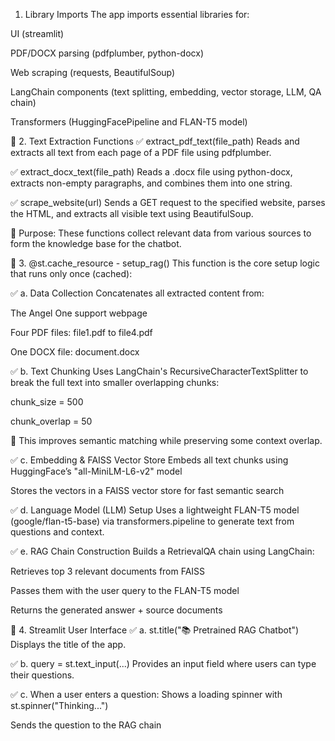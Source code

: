 1. Library Imports
The app imports essential libraries for:

UI (streamlit)

PDF/DOCX parsing (pdfplumber, python-docx)

Web scraping (requests, BeautifulSoup)

LangChain components (text splitting, embedding, vector storage, LLM, QA chain)

Transformers (HuggingFacePipeline and FLAN-T5 model)

🔹 2. Text Extraction Functions
✅ extract_pdf_text(file_path)
Reads and extracts all text from each page of a PDF file using pdfplumber.

✅ extract_docx_text(file_path)
Reads a .docx file using python-docx, extracts non-empty paragraphs, and combines them into one string.

✅ scrape_website(url)
Sends a GET request to the specified website, parses the HTML, and extracts all visible text using BeautifulSoup.

📌 Purpose: These functions collect relevant data from various sources to form the knowledge base for the chatbot.

🔹 3. @st.cache_resource - setup_rag()
This function is the core setup logic that runs only once (cached):

✅ a. Data Collection
Concatenates all extracted content from:

The Angel One support webpage

Four PDF files: file1.pdf to file4.pdf

One DOCX file: document.docx

✅ b. Text Chunking
Uses LangChain's RecursiveCharacterTextSplitter to break the full text into smaller overlapping chunks:

chunk_size = 500

chunk_overlap = 50

📌 This improves semantic matching while preserving some context overlap.

✅ c. Embedding & FAISS Vector Store
Embeds all text chunks using HuggingFace’s "all-MiniLM-L6-v2" model

Stores the vectors in a FAISS vector store for fast semantic search

✅ d. Language Model (LLM) Setup
Uses a lightweight FLAN-T5 model (google/flan-t5-base) via transformers.pipeline to generate text from questions and context.

✅ e. RAG Chain Construction
Builds a RetrievalQA chain using LangChain:

Retrieves top 3 relevant documents from FAISS

Passes them with the user query to the FLAN-T5 model

Returns the generated answer + source documents

🔹 4. Streamlit User Interface
✅ a. st.title("📚 Pretrained RAG Chatbot")
Displays the title of the app.

✅ b. query = st.text_input(...)
Provides an input field where users can type their questions.

✅ c. When a user enters a question:
Shows a loading spinner with st.spinner("Thinking...")

Sends the question to the RAG chain
